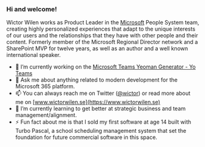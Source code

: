 ### Hi and welcome!

Wictor Wilen works as Product Leader in the  [Microsoft](https://www.microsoft.com) People System team, creating highly personalized experiences that adapt to the unique interests of our users and the relationships that they have with other people and their content. Formerly member of the  Microsoft Regional Director network and a SharePoint MVP for twelve years, as well as an author and a well known international speaker.

- 🔭 I’m currently working on the [Microsoft Teams Yeoman Generator - Yo Teams](https://aka.ms/yoteams)
- 💬 Ask me about anything related to modern development for the Microsoft 365 platform.
- 📫 You can always reach me on Twitter ([@wictor](https://twitter.com/wictor)) or read more about me on [www.wictorwilen.se](https://www.wictorwilen.se)
- 🌱 I’m currently learning to get better at strategic business and team management/alignment.
- ⚡ Fun fact about me is that I sold my first software at age 14 built with Turbo Pascal, a school scheduling management system that set the foundation for future commercial software in this space.
